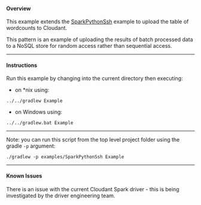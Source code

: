 #### Overview

This example extends the [SparkPythonSsh](./SparkPythonSsh) example to upload the table of wordcounts to Cloudant.

This pattern is an example of uploading the results of batch processed data to a NoSQL store for random access rather than sequential access.

*********************************************************************
#### Instructions

Run this example by changing into the current directory then executing:

- on *nix using:

```
../../gradlew Example
```

- on Windows using:

```
../../gradlew.bat Example
```

*********************************************************************

Note: you can run this script from the top level project folder using the gradle `-p` argument:

```
./gradlew -p examples/SparkPythonSsh Example
```
*********************************************************************
#### Known Issues

There is an issue with the current Cloudant Spark driver - this is being investigated by the driver engineering team.

